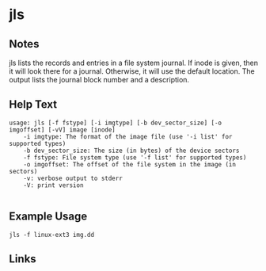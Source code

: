 # jls

Notes
-------
jls  lists  the  records  and entries in a file system journal.  If inode is given, then it will look there for a journal.  Otherwise, it will use the default location.  The output lists the journal block number and a description.


Help Text
-------
```
usage: jls [-f fstype] [-i imgtype] [-b dev_sector_size] [-o imgoffset] [-vV] image [inode]
	-i imgtype: The format of the image file (use '-i list' for supported types)
	-b dev_sector_size: The size (in bytes) of the device sectors
	-f fstype: File system type (use '-f list' for supported types)
	-o imgoffset: The offset of the file system in the image (in sectors)
	-v: verbose output to stderr
	-V: print version


```

Example Usage
-------
```
jls -f linux-ext3 img.dd
```

Links
-------

